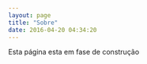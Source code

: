 ```yaml
---
layout: page
title: "Sobre"
date: 2016-04-20 04:34:20
---
```


Esta página esta em fase de construção
